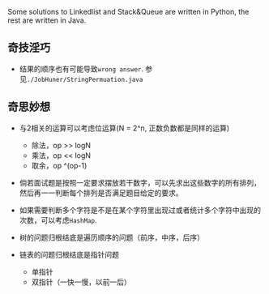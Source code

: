 Some solutions to Linkedlist and Stack&Queue are written in Python, the rest are written in Java.

## 奇技淫巧
- 结果的顺序也有可能导致`wrong answer`. 参见`./JobHuner/StringPermuation.java`
## 奇思妙想
- 与2相关的运算可以考虑位运算(N = 2^n, 正数负数都是同样的运算)
  - 除法，op >> logN
  - 乘法，op << logN
  - 取余，op ^(op-1)
  
- 倘若面试题是按照一定要求摆放若干数字，可以先求出这些数字的所有排列，然后再一一判断每个排列是否满足题目给定的要求。

- 如果需要判断多个字符是不是在某个字符里出现过或者统计多个字符中出现的次数，可以考虑`HashMap`.

- 树的问题归根结底是遍历顺序的问题（前序，中序，后序）

- 链表的问题归根结底是指针问题
  - 单指针
  - 双指针（一快一慢，以前一后）
